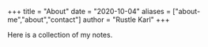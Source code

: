 +++
title = "About"
date = "2020-10-04"
aliases = ["about-me","about","contact"]
author = "Rustle Karl"
+++

Here is a collection of my notes.
